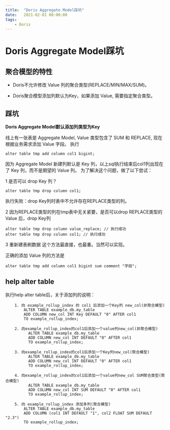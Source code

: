 ```yaml
---
title:  "Doris Aggregate Model踩坑"
date:   2021-02-01 00:00:00
tags:
    - Doris
---
```



# Doris Aggregate Model踩坑
## 聚合模型的特性

* Doris不允许修改 Value 列的聚合类型(REPLACE/MIN/MAX/SUM)。

* Doris聚合模型添加列默认为Key，如果添加 Value, 需要指定聚合类型。


## 踩坑
**Doris Aggregate Model默认添加列类型为Key**

线上有一张表是 Aggregate Model, Value 类型包含了 SUM 和 REPLACE, 现在根据业务需求添加 Value 字段。
执行

```
alter table tmp add column col1 bigint;
```

因为 Aggregate Model 新建列默认是 Key 列，以上sql执行结束后col1列出现在了 Key 列，而不是期望的 Value 列。
为了解决这个问题，做了以下尝试：

1 是否可以 drop Key 列？
```
alter table tmp drop column col1;
```
执行失败：drop Key列时表中不允许存在REPLACE类型的列。

2 因为REPLACE类型的列在tmp表中无关紧要，是否可以drop REPLACE类型的 Value 后，drop Key列
```
alter table tmp drop column value_replace; // 执行成功
alter table tmp drop column col1; // 执行成功
```

3 重新建表刷数据
这个方法最直接，也最重。当然可以实现。

正确的添加 Value 列的方法是
```
alter table tmp add column col1 bigint sum comment "字段";
```


## help alter table
执行help alter table后，关于添加列的说明：

```
    1. 向 example_rollup_index 的 col1 后添加一个Key列 new_col(非聚合模型)
        ALTER TABLE example_db.my_table
        ADD COLUMN new_col INT Key DEFAULT "0" AFTER col1
        TO example_rollup_index;

    2. 向example_rollup_index的col1后添加一个value列new_col(非聚合模型)
          ALTER TABLE example_db.my_table
          ADD COLUMN new_col INT DEFAULT "0" AFTER col1
          TO example_rollup_index;

    3. 向example_rollup_index的col1后添加一个Key列new_col(聚合模型)
          ALTER TABLE example_db.my_table
          ADD COLUMN new_col INT DEFAULT "0" AFTER col1
          TO example_rollup_index;

    4. 向example_rollup_index的col1后添加一个value列new_col SUM聚合类型(聚合模型)
          ALTER TABLE example_db.my_table
          ADD COLUMN new_col INT SUM DEFAULT "0" AFTER col1
          TO example_rollup_index;

    5. 向 example_rollup_index 添加多列(聚合模型)
        ALTER TABLE example_db.my_table
        ADD COLUMN (col1 INT DEFAULT "1", col2 FLOAT SUM DEFAULT "2.3")
        TO example_rollup_index;
```